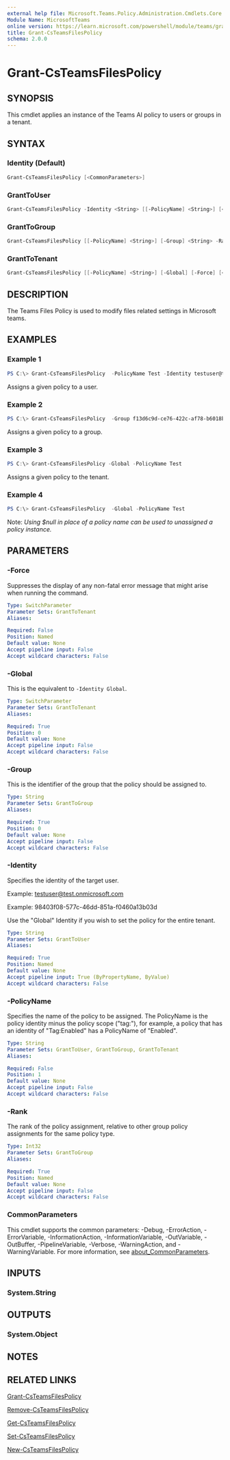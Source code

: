 ```yaml
---
external help file: Microsoft.Teams.Policy.Administration.Cmdlets.Core.dll-Help.xml
Module Name: MicrosoftTeams
online version: https://learn.microsoft.com/powershell/module/teams/grant-csteamsfilespolicy
title: Grant-CsTeamsFilesPolicy
schema: 2.0.0
---
```


# Grant-CsTeamsFilesPolicy

## SYNOPSIS

This cmdlet applies an instance of the Teams AI policy to users or groups in a tenant.

## SYNTAX

### Identity (Default)

```powershell
Grant-CsTeamsFilesPolicy [<CommonParameters>]
```

### GrantToUser

```powershell
Grant-CsTeamsFilesPolicy -Identity <String> [[-PolicyName] <String>] [<CommonParameters>]
```

### GrantToGroup

```powershell
Grant-CsTeamsFilesPolicy [[-PolicyName] <String>] [-Group] <String> -Rank <Int32> [<CommonParameters>]
```

### GrantToTenant

```powershell
Grant-CsTeamsFilesPolicy [[-PolicyName] <String>] [-Global] [-Force] [<CommonParameters>]
```

## DESCRIPTION

The Teams Files Policy is used to modify files related settings in Microsoft teams.

## EXAMPLES

### Example 1

```powershell
PS C:\> Grant-CsTeamsFilesPolicy  -PolicyName Test -Identity testuser@test.onmicrosoft.com
```

Assigns a given policy to a user.

### Example 2

```powershell
PS C:\> Grant-CsTeamsFilesPolicy  -Group f13d6c9d-ce76-422c-af78-b6018b4d9c80 -PolicyName Test
```

Assigns a given policy to a group.

### Example 3

```powershell
PS C:\> Grant-CsTeamsFilesPolicy -Global -PolicyName Test
```

Assigns a given policy to the tenant.

### Example 4

```powershell
PS C:\> Grant-CsTeamsFilesPolicy  -Global -PolicyName Test
```

Note: _Using $null in place of a policy name can be used to unassigned a policy instance._

## PARAMETERS

### -Force

Suppresses the display of any non-fatal error message that might arise when running the command.

```yaml
Type: SwitchParameter
Parameter Sets: GrantToTenant
Aliases:

Required: False
Position: Named
Default value: None
Accept pipeline input: False
Accept wildcard characters: False
```

### -Global

This is the equivalent to `-Identity Global`.

```yaml
Type: SwitchParameter
Parameter Sets: GrantToTenant
Aliases:

Required: True
Position: 0
Default value: None
Accept pipeline input: False
Accept wildcard characters: False
```

### -Group

This is the identifier of the group that the policy should be assigned to.

```yaml
Type: String
Parameter Sets: GrantToGroup
Aliases:

Required: True
Position: 0
Default value: None
Accept pipeline input: False
Accept wildcard characters: False
```

### -Identity

Specifies the identity of the target user.

Example: <testuser@test.onmicrosoft.com>

Example: 98403f08-577c-46dd-851a-f0460a13b03d

Use the "Global" Identity if you wish to set the policy for the entire tenant.

```yaml
Type: String
Parameter Sets: GrantToUser
Aliases:

Required: True
Position: Named
Default value: None
Accept pipeline input: True (ByPropertyName, ByValue)
Accept wildcard characters: False
```

### -PolicyName

Specifies the name of the policy to be assigned. The PolicyName is the policy identity minus the policy scope ("tag:"), for example, a policy that has an identity of "Tag:Enabled" has a PolicyName of "Enabled".

```yaml
Type: String
Parameter Sets: GrantToUser, GrantToGroup, GrantToTenant
Aliases:

Required: False
Position: 1
Default value: None
Accept pipeline input: False
Accept wildcard characters: False
```

### -Rank

The rank of the policy assignment, relative to other group policy assignments for the same policy type.

```yaml
Type: Int32
Parameter Sets: GrantToGroup
Aliases:

Required: True
Position: Named
Default value: None
Accept pipeline input: False
Accept wildcard characters: False
```

### CommonParameters

This cmdlet supports the common parameters: -Debug, -ErrorAction, -ErrorVariable, -InformationAction, -InformationVariable, -OutVariable, -OutBuffer, -PipelineVariable, -Verbose, -WarningAction, and -WarningVariable. For more information, see [about_CommonParameters](http://go.microsoft.com/fwlink/?LinkID=113216).

## INPUTS

### System.String

## OUTPUTS

### System.Object

## NOTES

## RELATED LINKS

[Grant-CsTeamsFilesPolicy](Grant-CsTeamsFilesPolicy.md)

[Remove-CsTeamsFilesPolicy](Remove-CsTeamsFilesPolicy.md)

[Get-CsTeamsFilesPolicy](Get-CsTeamsFilesPolicy.md)

[Set-CsTeamsFilesPolicy](Set-CsTeamsFilesPolicy.md)

[New-CsTeamsFilesPolicy](New-CsTeamsFilesPolicy.md)

